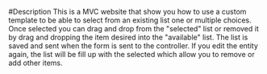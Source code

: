 #Description
This is a MVC website that show you how to use a custom template to be able to select from an existing list one or multiple choices. Once selected you can drag and drop from the "selected" list or removed it by drag and dropping the item desired into the "available" list. The list is saved and sent when the form is sent to the controller. If you edit the entity again, the list will be fill up with the selected which allow you to remove or add other items.



